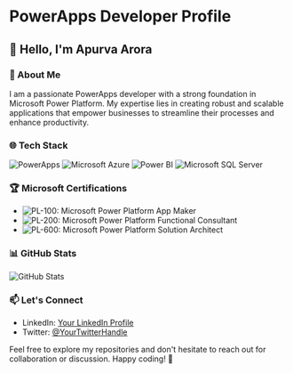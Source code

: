 # PowerApps Developer Profile

## 👋 Hello, I'm Apurva Arora

### 🚀 About Me

I am a passionate PowerApps developer with a strong foundation in Microsoft Power Platform. My expertise lies in creating robust and scalable applications that empower businesses to streamline their processes and enhance productivity.

### 🌐 Tech Stack

![PowerApps](https://img.shields.io/badge/PowerApps-3498db?style=for-the-badge&logo=microsoft-powerapps&logoColor=white)
![Microsoft Azure](https://img.shields.io/badge/Microsoft%20Azure-0089D6?style=for-the-badge&logo=microsoft-azure&logoColor=white)
![Power BI](https://img.shields.io/badge/Office%20365-EA4335?style=for-the-badge&logo=microsoft-office&logoColor=white)
![Microsoft SQL Server](https://img.shields.io/badge/Microsoft%20SQL%20Server-CC2927?style=for-the-badge&logo=microsoft-sql-server&logoColor=white)

### 🏆 Microsoft Certifications

- ![PL-100: Microsoft Power Platform App Maker](https://img.shields.io/badge/PL--100-5c2d91?style=for-the-badge&logo=microsoft&logoColor=white)
- ![PL-200: Microsoft Power Platform Functional Consultant](https://img.shields.io/badge/PL--200-5c2d91?style=for-the-badge&logo=microsoft&logoColor=white)
- ![PL-600: Microsoft Power Platform Solution Architect](https://img.shields.io/badge/PL--600-5c2d91?style=for-the-badge&logo=microsoft&logoColor=white)

### 📊 GitHub Stats

![GitHub Stats](https://github-readme-stats.vercel.app/api?username=YourGitHubUsername&show_icons=true&count_private=true&hide=issues&theme=radical)

### 📫 Let's Connect

- LinkedIn: [Your LinkedIn Profile](https://www.linkedin.com/in/your-linkedin-profile/)
- Twitter: [@YourTwitterHandle](https://twitter.com/your-twitter-handle)

Feel free to explore my repositories and don't hesitate to reach out for collaboration or discussion. Happy coding! 🚀

